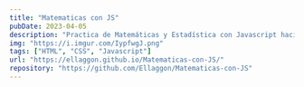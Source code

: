 ```yaml
---
title: "Matematicas con JS"
pubDate: 2023-04-05
description: "Practica de Matemáticas y Estadística con Javascript haciendo uso de funciones con su respectiva logica y usando un archivo js como base de datos usando nomenclatura JSON"
img: "https://i.imgur.com/IypfwgJ.png"
tags: ["HTML", "CSS", "Javascript"]
url: "https://ellaggon.github.io/Matematicas-con-JS/"
repository: "https://github.com/Ellaggon/Matematicas-con-JS"
---
```


